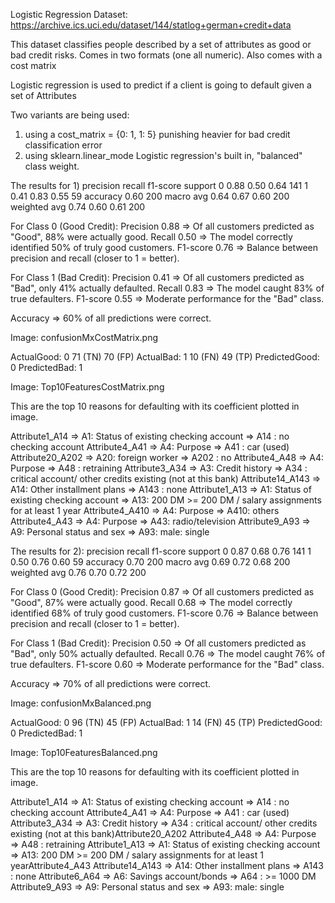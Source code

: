 Logistic Regression
Dataset: https://archive.ics.uci.edu/dataset/144/statlog+german+credit+data

This dataset classifies people described by a set of attributes as good or bad credit risks. 
Comes in two formats (one all numeric). Also comes with a cost matrix

Logistic regression is used to predict if a client is going to default given a set of Attributes

Two variants are being used:
1) using a cost_matrix = {0: 1, 1: 5} punishing heavier for bad credit classification error
2) using sklearn.linear_mode Logistic regression's built in, "balanced" class weight.

The results for 1)
              precision    recall  f1-score   support
           0       0.88      0.50      0.64       141
           1       0.41      0.83      0.55        59
    accuracy                           0.60       200
   macro avg       0.64      0.67      0.60       200
weighted avg       0.74      0.60      0.61       200

For Class 0 (Good Credit):
Precision	0.88	=> Of all customers predicted as "Good", 88% were actually good.
Recall	0.50 =>	The model correctly identified 50% of truly good customers.
F1-score	0.76 =>	Balance between precision and recall (closer to 1 = better).

For Class 1 (Bad Credit):
Precision	0.41 =>	Of all customers predicted as "Bad", only 41% actually defaulted.
Recall	0.83 =>	The model caught 83% of true defaulters.
F1-score	0.55 =>	Moderate performance for the "Bad" class.

Accuracy => 60% of all predictions were correct.

Image: confusionMxCostMatrix.png

ActualGood: 0	  71 (TN)	    70 (FP)
ActualBad: 1  	10 (FN)	    49 (TP)
        PredictedGood: 0	PredictedBad: 1

Image: Top10FeaturesCostMatrix.png

This are the top 10 reasons for defaulting with its coefficient plotted in image.

Attribute1_A14 => A1: Status of existing checking account => A14 : no checking account
Attribute4_A41 => A4: Purpose => A41 : car (used)
Attribute20_A202 => A20: foreign worker => A202 : no
Attribute4_A48 => A4: Purpose =>  A48 : retraining
Attribute3_A34 => A3: Credit history => A34 : critical account/
		    other credits existing (not at this bank)
Attribute14_A143 => A14: Other installment plans => A143 : none
Attribute1_A13 => A1: Status of existing checking account => A13: 200 DM >= 200 DM /
		     salary assignments for at least 1 year
Attribute4_A410 => A4: Purpose => A410: others
Attribute4_A43 => A4: Purpose => A43: radio/television
Attribute9_A93 => A9: Personal status and sex => A93: male: single

The results for 2):
              precision    recall  f1-score   support
           0       0.87      0.68      0.76       141
           1       0.50      0.76      0.60        59
    accuracy                           0.70       200
   macro avg       0.69      0.72      0.68       200
weighted avg       0.76      0.70      0.72       200

For Class 0 (Good Credit):
Precision	0.87	=> Of all customers predicted as "Good", 87% were actually good.
Recall	0.68 =>	The model correctly identified 68% of truly good customers.
F1-score	0.76 =>	Balance between precision and recall (closer to 1 = better).

For Class 1 (Bad Credit):
Precision	0.50 =>	Of all customers predicted as "Bad", only 50% actually defaulted.
Recall	0.76 =>	The model caught 76% of true defaulters.
F1-score	0.60 =>	Moderate performance for the "Bad" class.

Accuracy => 70% of all predictions were correct.

Image: confusionMxBalanced.png

ActualGood: 0	  96 (TN)	    45 (FP)
ActualBad: 1  	14 (FN)	    45 (TP)
        PredictedGood: 0	PredictedBad: 1

Image: Top10FeaturesBalanced.png

This are the top 10 reasons for defaulting with its coefficient plotted in image.

Attribute1_A14 => A1: Status of existing checking account => A14 : no checking account
Attribute4_A41 => A4: Purpose => A41 : car (used)
Attribute3_A34 => A3: Credit history => A34 : critical account/
		    other credits existing (not at this bank)Attribute20_A202 
Attribute4_A48 => A4: Purpose =>  A48 : retraining
Attribute1_A13 => A1: Status of existing checking account => A13: 200 DM >= 200 DM /
		     salary assignments for at least 1 yearAttribute4_A43 
Attribute14_A143 => A14: Other installment plans => A143 : none
Attribute6_A64 => A6: Savings account/bonds =>  A64 : >= 1000 DM
Attribute9_A93 => A9: Personal status and sex => A93: male: single

